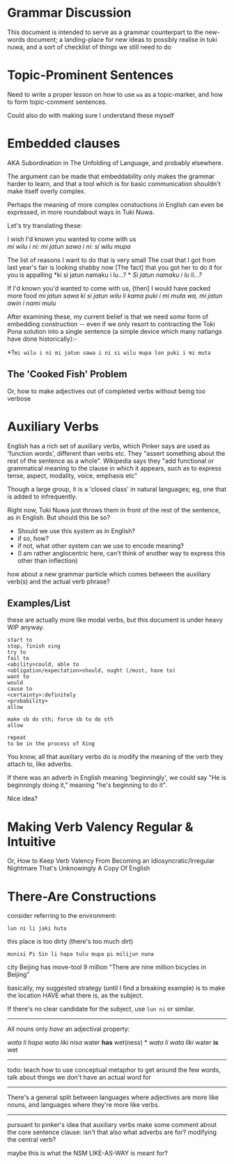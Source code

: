 Grammar Discussion
=======

This document is intended to serve as a grammar counterpart to the new-words document;
a landing-place for new ideas to possibly realise in tuki nuwa,
and a sort of checklist of things we still need to do

Topic-Prominent Sentences
=========================

Need to write a proper lesson on how to use `wa` as a topic-marker,
and how to form topic-comment sentences.

Could also do with making sure I understand these myself

Embedded clauses
================

AKA Subordination in The Unfolding of Language, and probably elsewhere.

The argument can be made that embeddability only makes the grammar harder to learn,
and that a tool which is for basic communication shouldn't make itself overly complex.

Perhaps the meaning of more complex constuctions in English can even be expressed,
in more roundabout ways in Tuki Nuwa.

Let's try translating these:

I wish I'd known you wanted to come with us  
*mi wilu i ni: mi jatun sawa i ni: si wilu mupa*

The list of reasons I want to do that is very small
The coat that I got from last year's fair is looking shabby now
[The fact] that you got her to do it for you is appalling
*ki si jatun namaku i lu...? *
*Si jatun namaku i lu li...?*

If I'd known you'd wanted to come with us, [then] I would have packed more food
*mi jatun sawa ki si jatun wilu li kama puki i mi muta wa, mi jatun awin i nami mulu*

After examining these, my current belief is that we need *some* form of embedding construction --
even if we only resort to contracting the Toki Pona solution into a single sentence
(a simple device which many natlangs have done historically):-

\*?`mi wilu i ni mi jatun sawa i ni si wilu mupa lon puki i mi muta`


The '__Cooked__ Fish' Problem
-----------------------------

Or, how to make adjectives out of completed verbs without being too verbose

Auxiliary Verbs
===============

English has a rich set of auxiliary verbs, which Pinker says are used as 'function words', different than verbs etc.
They "assert something about the rest of the sentence as a whole".
Wikipedia says they "add functional or grammatical meaning to the clause in which it appears,
such as to express tense, aspect, modality, voice, emphasis etc"

Though a large group, it is a 'closed class' in natural languages; 
eg, one that is added to infrequently.

Right now, Tuki Nuwa just throws them in front of the rest of the sentence, as in English.
But should this be so?

* Should we use this system as in English?
* if so, how?
* if not, what other system can we use to encode meaning?
* (I am rather anglocentric here, can't think of another way to express this other than inflection)

how about a new grammar particle which comes between the auxiliary verb(s) and the actual verb phrase?

Examples/List
-----------------

these are actually more like modal verbs, but this document is under heavy WIP anyway.

```
start to
stop, finish xing
try to
fail to
<ability>could, able to
<obligation/expectation>should, ought (/must, have to)
want to
would
cause to
<certainty>:definitely
<probability>
allow

make sb do sth; force sb to do sth
allow

repeat
to be in the process of Xing
```

You know, all that auxiliary verbs do is modify the meaning of the verb they attach to,
like adverbs.

If there was an adverb in English meaning 'beginningly',
we could say "He is beginningly doing it," meaning "he's beginning to do it".

Nice idea?


Making Verb Valency Regular & Intuitive
=======================================

Or, How to Keep Verb Valency From Becoming an 
Idiosyncratic/Irregular Nightmare That's Unknowingly A Copy Of English

There-Are Constructions
=================

consider referring to the environment:

`lun ni li jaki huta`

this place is too dirty
(there's too much dirt)

`munisi Pi Sin li hapa tulu mupa pi milijun nuna`

city Beijing has       move-tool  9 million
"There are nine million bicycles in Beijing"

basically, my suggested strategy (until I find a breaking example)
is to make the location HAVE what there is, as the subject.

If there's no clear candidate for the subject, use `lun ni` or similar.

---------

All nouns only *have* an adjectival property:

*wata li hapa wata liki nisa* water **has** wet(ness)
\* *wata li wata liki* water **is** wet

-----

todo: teach how to use conceptual metaphor to get around the few words,
talk about things we don't have an actual word for


-------

There's a general split between languages where adjectives are more like nouns,
and languages where they're more like verbs.

--------

pursuant to pinker's idea that auxiliary verbs make some comment about the core sentence clause:
isn't that also what adverbs are for? modifying the central verb?

maybe this is what the NSM LIKE-AS-WAY is meant for?
